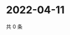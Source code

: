 # 2022-04-11

共 0 条

<!-- BEGIN WEIBO -->
<!-- 最后更新时间 Mon Apr 11 2022 05:13:29 GMT+0800 (China Standard Time) -->

<!-- END WEIBO -->
